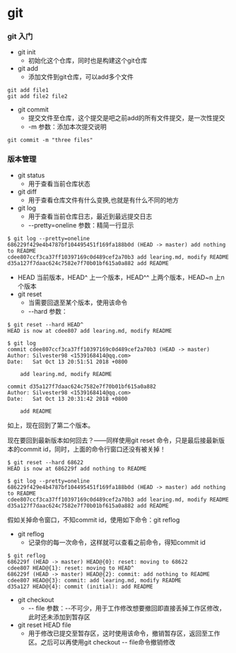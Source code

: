 # git

### git 入门
- git init 
    + 初始化这个仓库，同时也是构建这个git仓库
- git add
    + 添加文件到git仓库，可以add多个文件
```
git add file1
git add file2 file2
```
- git commit
    + 提交文件至仓库，这个提交是吧之前add的所有文件提交，是一次性提交
    + -m 参数：添加本次提交说明
```
git commit -m "three files"
```

### 版本管理
- git status
    + 用于查看当前仓库状态
- git diff
    + 用于查看仓库文件有什么变换,也就是有什么不同的地方
- git log
    + 用于查看当前仓库日志，最近到最远提交日志
    + --pretty=oneline 参数：精简一行显示
```
$ git log --pretty=oneline
686229f429e4b4787bf104495451f169fa188b0d (HEAD -> master) add nothing to README
cdee807ccf3ca37ff10397169c0d489cef2a70b3 add learing.md, modify README
d35a127f7daac624c7582e7f70b01bf615a0a882 add README
```
- HEAD 当前版本，HEAD^ 上一个版本，HEAD^^ 上两个版本，HEAD~n 上n个版本
- git reset
    + 当需要回退至某个版本，使用该命令
    + --hard 参数：
```
$ git reset --hard HEAD^
HEAD is now at cdee807 add learing.md, modify README

$ git log
commit cdee807ccf3ca37ff10397169c0d489cef2a70b3 (HEAD -> master)
Author: Silvester98 <1539168414@qq.com>
Date:   Sat Oct 13 20:51:51 2018 +0800

    add learing.md, modify README

commit d35a127f7daac624c7582e7f70b01bf615a0a882
Author: Silvester98 <1539168414@qq.com>
Date:   Sat Oct 13 20:31:42 2018 +0800

    add README
```
如上，现在回到了第二个版本。

现在要回到最新版本如何回去？——同样使用git reset 命令，只是最后接最新版本的commit id，同时，上面的命令行窗口还没有被关掉！
```
$ git reset --hard 68622
HEAD is now at 686229f add nothing to README

$ git log --pretty=oneline
686229f429e4b4787bf104495451f169fa188b0d (HEAD -> master) add nothing to README
cdee807ccf3ca37ff10397169c0d489cef2a70b3 add learing.md, modify README
d35a127f7daac624c7582e7f70b01bf615a0a882 add README
```
假如关掉命令窗口，不知commit id，使用如下命令：git reflog

- git reflog
    + 记录你的每一次命令，这样就可以查看之前命令，得知commit id
```
$ git reflog
686229f (HEAD -> master) HEAD@{0}: reset: moving to 68622
cdee807 HEAD@{1}: reset: moving to HEAD^
686229f (HEAD -> master) HEAD@{2}: commit: add nothing to README
cdee807 HEAD@{3}: commit: add learing.md, modify README
d35a127 HEAD@{4}: commit (initial): add README
```
- git checkout
    + -- file 参数：--不可少，用于工作修改想要撤回即直接丢掉工作区修改，此时还未添加到暂存区
- git reset HEAD file
    + 用于修改已提交至暂存区，这时使用该命令，撤销暂存区，返回至工作区。之后可以再使用git checkout -- file命令撤销修改




